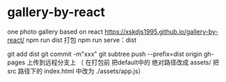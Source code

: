 # gallery-by-react
 one photo gallery based on react 
https://xskdjs1995.github.io/gallery-by-react/
npm run dist 打包
npm run serve：dist 

git add dist
git commit -m"xxx"
git subtree push --prefix=dist origin gh-pages  上传到远程分支上 
（  在打包前 把default中的 绝对路径改成 assets/    把src 路径下的 index.html 中改为  ./assets/app.js）
